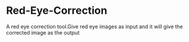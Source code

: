 # Red-Eye-Correction

A red eye correction tool.Give red eye images as input and it will give the corrected image as the output
